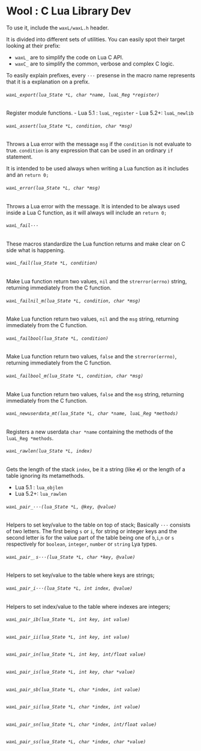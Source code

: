 # Wool : C Lua Library Dev

To use it, include the `waxL/waxL.h` header.

It is divided into different sets of utilities. You can easily spot their
target looking at their prefix:

- `waxL_` are to simplify the code on Lua C API.
- `waxC_` are to simplify the common, verbose and complex C logic.

To easily explain prefixes, every `···` presense in the macro name represents
that it is a explanation on a prefix.


###### `waxL_export(lua_State *L, char *name, luaL_Reg *register)`

Register module functions.
	- Lua 5.1 : `luaL_register`
	- Lua 5.2+: `luaL_newlib`


###### `waxL_assert(lua_State *L, condition, char *msg)`

Throws a Lua error with the message `msg` if the `condition` is not evaluate to
true. `condition` is any expression that can be used in an ordinary `if`
statement.

It is intended to be used always when writing a Lua function as it includes and
an `return 0;`


###### `waxL_error(lua_State *L, char *msg)`

Throws a Lua error with the message. It is intended to be always used inside a
Lua C function, as it will always will include an `return 0;`


###### `waxL_fail···`

These macros standardize the Lua function returns and make clear on C side what
is happening.


###### `waxL_fail(lua_State *L, condition)`

Make Lua function return two values, `nil` and the `strerror(errno)` string,
returning immediately from the C function.


###### `waxL_failnil_m(lua_State *L, condition, char *msg)`

Make Lua function return two values, `nil` and the `msg` string, returning
immediately from the C function.


###### `waxL_failbool(lua_State *L, condition)`

Make Lua function return two values, `false` and the `strerror(errno)`,
returning immediately from the C function.

###### `waxL_failbool_m(lua_State *L, condition, char *msg)`

Make Lua function return two values, `false` and the `msg` string, returning
immediately from the C function.


###### `waxL_newuserdata_mt(lua_State *L, char *name, luaL_Reg *methods)`

Registers a new userdata `char *name` containing the methods of the
`luaL_Reg *methods`.


###### `waxL_rawlen(lua_State *L, index)`

Gets the length of the stack `index`, be it a string (like `#`) or the length
of a table ignoring its metamethods.

- Lua 5.1 : `lua_objlen`
- Lua 5.2+: `lua_rawlen`


###### `waxL_pair_···(lua_State *L, @key, @value)`

Helpers to set key/value to the table on top of stack; Basically `···` consists
of two letters. The first being `s` or `i`, for string or integer keys and the
second letter is for the value part of the table being one of `b`,`i`,`n` or `s`
respectively for `boolean`, `integer`, `number` or `string` Lya types.


###### `waxL_pair_̣s···(lua_State *L, char *key, @value)`

Helpers to set key/value to the table where keys are strings;


###### `waxL_pair_i···(lua_State *L, int index, @value)`

Helpers to set index/value to the table where indexes are integers;

###### `waxL_pair_ib(lua_State *L, int key, int value)`
###### `waxL_pair_ii(lua_State *L, int key, int value)`
###### `waxL_pair_in(lua_State *L, int key, int/float value)`
###### `waxL_pair_is(lua_State *L, int key, char *value)`
###### `waxL_pair_sb(lua_State *L, char *index, int value)`
###### `waxL_pair_si(lua_State *L, char *index, int value)`
###### `waxL_pair_sn(lua_State *L, char *index, int/float value)`
###### `waxL_pair_ss(lua_State *L, char *index, char *value)`
